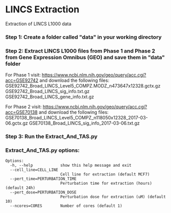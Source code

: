 # LINCS Extraction
 Extraction of LINCS L1000 data

### Step 1: Create a folder called "data" in your working directory
### Step 2: Extract LINCS L1000 files from Phase 1 and Phase 2 from Gene Expression Omnibus (GEO) and save them in "data" folder
For Phase 1 visit:
https://www.ncbi.nlm.nih.gov/geo/query/acc.cgi?acc=GSE92742
and download the following files:
GSE92742_Broad_LINCS_Level5_COMPZ.MODZ_n473647x12328.gctx.gz
GSE92742_Broad_LINCS_sig_info.txt.gz
GSE92742_Broad_LINCS_gene_info.txt.gz

For Phase 2 visit:
https://www.ncbi.nlm.nih.gov/geo/query/acc.cgi?acc=GSE70138
and download the following files:
GSE70138_Broad_LINCS_Level5_COMPZ_n118050x12328_2017-03-06.gctx.gz
GSE70138_Broad_LINCS_sig_info_2017-03-06.txt.gz

### Step 3: Run the Extract_And_TAS.py

### Extract_And_TAS.py options:

```
Options:
  -h, --help            show this help message and exit
  --cell_line=CELL_LINE
                        Cell line for extraction (default MCF7)
  --pert_time=PERTURBATION_TIME
                        Perturbation time for extraction (hours) (default 24h)
  --pert_dose=PERTURBATION_DOSE
                        Perturbation dose for extraction (uM) (default 10)
  --ncores=CORES        Number of cores (default 1)
 ```
  
